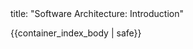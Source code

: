 <frontmatter>
title: "Software Architecture: Introduction"
</frontmatter>

{{container_index_body | safe}}

